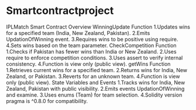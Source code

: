 # Smartcontractproject
IPLMatch Smart Contract Overview
  WinningUpdate Function
1.Updates wins for a specified team (India, New Zealand, Pakistan).
2.Emits UpdationOfWinning event.
3.Requires wins to be positive using require.
4.Sets wins based on the team parameter.
 CheckCompetition Function
1.Checks if Pakistan has fewer wins than India or New Zealand.
2.Uses require to enforce competition conditions.
3.Uses assert to verify internal consistency.
4.Function is view only (public view).
 getWins Function
1.Retrieves current wins for a specified team.
2.Returns wins for India, New Zealand, or Pakistan.
3.Reverts for an unknown team.
4.Function is view only (public view).
 State Variables and Events
1.Tracks wins for India, New Zealand, Pakistan with public visibility.
2.Emits events UpdationOfWinning and examine.
3.Uses enums (Team) for team selection.
4.Solidity version pragma is ^0.8.0 for compatibility.
